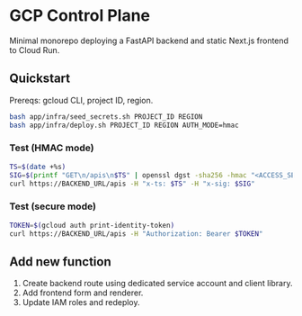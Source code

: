 # GCP Control Plane

Minimal monorepo deploying a FastAPI backend and static Next.js frontend to Cloud Run.

## Quickstart
Prereqs: gcloud CLI, project ID, region.

```bash
bash app/infra/seed_secrets.sh PROJECT_ID REGION
bash app/infra/deploy.sh PROJECT_ID REGION AUTH_MODE=hmac
```

### Test (HMAC mode)
```bash
TS=$(date +%s)
SIG=$(printf "GET\n/apis\n$TS" | openssl dgst -sha256 -hmac "<ACCESS_SECRET>" -hex | awk '{print $2}')
curl https://BACKEND_URL/apis -H "x-ts: $TS" -H "x-sig: $SIG"
```

### Test (secure mode)
```bash
TOKEN=$(gcloud auth print-identity-token)
curl https://BACKEND_URL/apis -H "Authorization: Bearer $TOKEN"
```

## Add new function
1. Create backend route using dedicated service account and client library.
2. Add frontend form and renderer.
3. Update IAM roles and redeploy.
